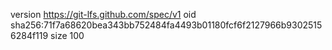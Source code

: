 version https://git-lfs.github.com/spec/v1
oid sha256:71f7a68620bea343bb752484fa4493b01180fcf6f2127966b93025156284f119
size 100
